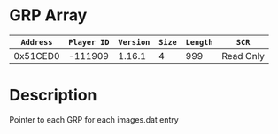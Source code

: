 # GRP Array

| `Address` | `Player ID` | `Version` | `Size` | `Length` | `SCR` |
| ---------- | ----------- | --------- | ------ | -------- | ---- |
| 0x51CED0 | -111909 | 1.16.1 | 4 | 999 | Read Only |

# Description

Pointer to each GRP for each images.dat entry
